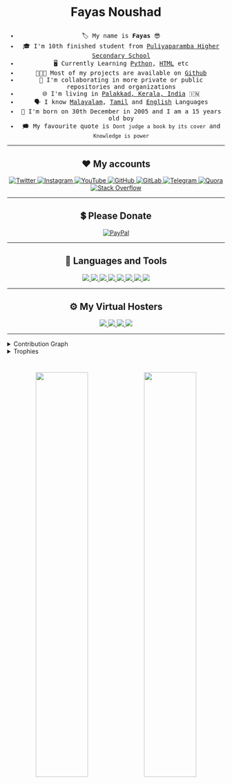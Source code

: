 <h1><p align="center">Fayas Noushad</p></h1>


<ul align="center">
<samp>
<li>🏷️ My name is <b>Fayas</b> 😎</li>
<li>🎓 I'm 10th finished student from <a href="https://puliyaparambhs.blogspot.com/">Puliyaparamba Higher Secondary School</a></li>
<li>🖥️ Currently Learning <a href="https://python.org">Python</a>, <a href="https://html.spec.whatwg.org/">HTML</a> etc</li>
<li>👨🏻‍💻 Most of my projects are available on <a href="https://github.com/FayasNoushad?tab=repositories">Github</a></li>
<li>🔭 I'm collaborating in more private or public repositories and organizations</li>
<li>🌐 I'm living in <a href="https://maps.app.goo.gl/qnG1KWshmAa8UEcf7">Palakkad, Kerala, India</a> 🇮🇳</li>
<li>🗣️ I know <a href="https://google.com/search?q=Malayalam">Malayalam</a>, <a href="https://google.com/search?q=Tamil">Tamil</a> and <a href="https://google.com/search?q=English">English</a> Languages</li>
<li>🎂 I'm born on 30th December in 2005 and I am a 15 years old boy</li>
<li>🗯️ My favourite quote is <code>Dont judge a book by its cover</code> and <code>Knowledge is power</code></li>
</samp>
</ul>


---


<h2 align="center">❤️ My accounts</h2>
<p align="center">
    <a href="https://twitter.com/FayasNoushad">
        <img
            src="https://img.shields.io/badge/Twitter-black?&style=for-the-badge&logo=twitter"
            alt="Twitter"
        />
    </a>
    <a href="https://instagram.com/TheFayas">
        <img
            src="https://img.shields.io/badge/Instagram-black?&style=for-the-badge&logo=instagram"
            alt="Instagram"
        />
    </a>
    <a href="https://youtube.com/channel/UCqC-Yzy8J9FuTH_lDRhBMCA">
        <img
            src="https://img.shields.io/badge/YouTube-black?&style=for-the-badge&logo=youtube"
            alt="YouTube"
        />
    </a>
    <a href="https://github.com/FayasNoushad">
        <img
            src="https://img.shields.io/badge/GitHub-black?&style=for-the-badge&logo=github"
            alt="GitHub"
        />
    </a>
    <a href="https://gitlab.com/FayasNoushad">
        <img
            src="https://img.shields.io/badge/GitLab-black?&style=for-the-badge&logo=gitlab"
            alt="GitLab"
        />
    </a>
    <a href="https://telegram.me/FayasNoushad">
        <img
            src="https://img.shields.io/badge/Telegram-black?&style=for-the-badge&logo=telegram"
            alt="Telegram"
        />
    </a>
    <a href="https://www.quora.com/profile/Fayas-Noushad-1">
        <img
            src="https://img.shields.io/badge/Quora-black?&style=for-the-badge&logo=quora"
            alt="Quora"
        />
    </a>
    <a href="https://stackoverflow.com/users/16129096/fayas-noushad">
        <img
            src="https://img.shields.io/badge/Stack_Overflow-black?&style=for-the-badge&logo=stackoverflow"
            alt="Stack Overflow"
        />
    </a>
</p>


---


<h2 align="center">💲 Please Donate</h2>
<p align="center">
    <a href="https://paypal.me/FayasNoushad">
        <img
            src="https://img.shields.io/badge/PayPal-black?&style=for-the-badge&logo=paypal"
            alt="PayPal"
        />
    </a>
</p>


---


<h2 align="center">🔨 Languages and Tools</h2>
<p align="center">
    <a href="https://www.python.org" target="_blank">
        <img
            src="https://img.shields.io/badge/Python-black?&style=for-the-badge&logo=python"
        />
    </a>
    <a href="https://html.spec.whatwg.org/" target="_blank">
        <img
            src="https://img.shields.io/badge/HTML-black?&style=for-the-badge&logo=html5"
        />
    </a>
    <a href="https://git-scm.com/" target="_blank">
        <img
            src="https://img.shields.io/badge/Git-black?&style=for-the-badge&logo=git&logoColor=red"
        />
    </a>
    <a href="https://github.com/" target="_blank">
        <img
            src="https://img.shields.io/badge/GitHub-black?&style=for-the-badge&logo=github"
        />
    </a>
    <a href="https://mongodb.com/" target="_blank">
        <img
            src="https://img.shields.io/badge/MongoDB-black?&style=for-the-badge&logo=mongodb"
        />
    </a>
    <a href="https://flask.palletsprojects.com/" target="_blank">
        <img
            src="https://img.shields.io/badge/Flask-black?&style=for-the-badge&logo=flask"
        />
    </a>
    <a href="https://daringfireball.net/projects/markdown/" target="_blank">
        <img
            src="https://img.shields.io/badge/Markdown-black?&style=for-the-badge&logo=markdown"
        />
    </a>
    <a href="https://json.org" target="_blank">
        <img
            src="https://img.shields.io/badge/Json-black?&style=for-the-badge&logo=json"
        />
    </a>
</p>


---


<h2 align="center">⚙️ My Virtual Hosters</h2>
<p align="center">
    <a href="https://heroku.com" target="_blank">
        <img
            src="https://img.shields.io/badge/Heroku-black?&style=for-the-badge&logo=heroku"
        />
    </a>
    <a href="https://vercel.com" target="_blank">
        <img
            src="https://img.shields.io/badge/Vercel-black?&style=for-the-badge&logo=vercel"
        />
    </a>
    <a href="https://netlify.com" target="_blank">
        <img
            src="https://img.shields.io/badge/Netlify-black?&style=for-the-badge&logo=netlify"
        />
    </a>
    <a href="https://pages.github.com/" target="_blank">
        <img
            src="https://img.shields.io/badge/GitHub_Pages-black?&style=for-the-badge&logo=github"
        />
    </a>
</p>


---


<details><summary>Contribution Graph</summary>
<br/>
<p align="center">
    <img
        width="96%"
        src="https://activity-graph.herokuapp.com/graph?username=FayasNoushad&custom_title=Contribution+Graph&theme=xcode"
    />
</p>
</details>


<details><summary>Trophies</summary>
<br/>
<p align="center">
    <img
        width="96%"
        src="https://github-profile-trophy.vercel.app/?username=FayasNoushad&theme=darkhub"
    />
</details>


#


<p align="center">
    <img
        width="49%"
        src="https://github-readme-stats.vercel.app/api?username=FayasNoushad&count_private=true&include_all_commits=true&show_icons=true&theme=tokyonight&custom_title=GitHub+Stats"
    />
    <img
        width="49%"
        src="https://github-readme-streak-stats.herokuapp.com?user=FayasNoushad&theme=tokyonight"
    />
</p>
